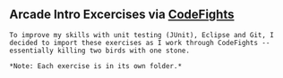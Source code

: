 Arcade Intro Excercises via [CodeFights](https://codefights.com/)
-----

	To improve my skills with unit testing (JUnit), Eclipse and Git, I decided to import these exercises as I work through CodeFights -- essentially killing two birds with one stone.

	*Note: Each exercise is in its own folder.*
